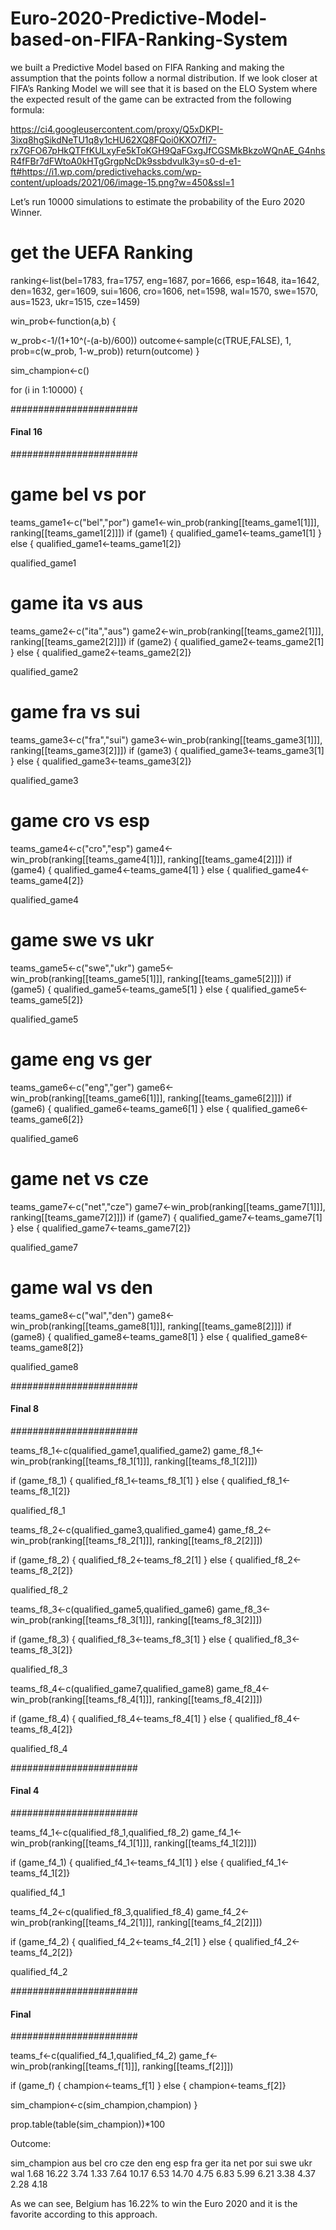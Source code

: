 # Euro-2020-Predictive-Model-based-on-FIFA-Ranking-System

we built a Predictive Model based on FIFA Ranking and making the assumption that the points follow a normal distribution. If we look closer at FIFA’s Ranking Model we will see that it is based on the ELO System where the expected result of the game can be extracted from the following formula:

https://ci4.googleusercontent.com/proxy/Q5xDKPI-3ixq8hgSikdNeTU1q8y1cHU62XQ8FQoi0KXO7fI7-rx7GFO67pHkQTFfKULxyFe5kToKGH9QaFGxgJfCGSMkBkzoWQnAE_G4nhsR4fFBr7dFWtoA0kHTgGrgpNcDk9ssbdvulk3y=s0-d-e1-ft#https://i1.wp.com/predictivehacks.com/wp-content/uploads/2021/06/image-15.png?w=450&ssl=1

Let’s run 10000 simulations to estimate the probability of the Euro 2020 Winner.

# get the UEFA Ranking


ranking<-list(bel=1783,
fra=1757,
eng=1687,
por=1666,
esp=1648,
ita=1642,
den=1632,
ger=1609,
sui=1606,
cro=1606,
net=1598,
wal=1570,
swe=1570,
aus=1523,
ukr=1515,
cze=1459)

win_prob<-function(a,b) {
  
  w_prob<-1/(1+10^(-(a-b)/600))
  outcome<-sample(c(TRUE,FALSE), 1, prob=c(w_prob, 1-w_prob))
  return(outcome)
}

sim_champion<-c()

for (i in 1:10000) {

#######################
#### Final 16
#######################

# game bel vs por
teams_game1<-c("bel","por")
game1<-win_prob(ranking[[teams_game1[1]]], ranking[[teams_game1[2]]])
if (game1) {
  qualified_game1<-teams_game1[1] 
  } else {
  qualified_game1<-teams_game1[2]}

qualified_game1


# game ita vs aus
teams_game2<-c("ita","aus")
game2<-win_prob(ranking[[teams_game2[1]]], ranking[[teams_game2[2]]])
if (game2) {
  qualified_game2<-teams_game2[1] 
} else {
  qualified_game2<-teams_game2[2]}

qualified_game2


# game fra vs sui
teams_game3<-c("fra","sui")
game3<-win_prob(ranking[[teams_game3[1]]], ranking[[teams_game3[2]]])
if (game3) {
  qualified_game3<-teams_game3[1] 
} else {
  qualified_game3<-teams_game3[2]}

qualified_game3


# game cro vs esp
teams_game4<-c("cro","esp")
game4<-win_prob(ranking[[teams_game4[1]]], ranking[[teams_game4[2]]])
if (game4) {
  qualified_game4<-teams_game4[1] 
} else {
  qualified_game4<-teams_game4[2]}

qualified_game4



# game swe vs ukr
teams_game5<-c("swe","ukr")
game5<-win_prob(ranking[[teams_game5[1]]], ranking[[teams_game5[2]]])
if (game5) {
  qualified_game5<-teams_game5[1] 
} else {
  qualified_game5<-teams_game5[2]}

qualified_game5


# game eng vs ger
teams_game6<-c("eng","ger")
game6<-win_prob(ranking[[teams_game6[1]]], ranking[[teams_game6[2]]])
if (game6) {
  qualified_game6<-teams_game6[1] 
} else {
  qualified_game6<-teams_game6[2]}

qualified_game6


# game net vs cze
teams_game7<-c("net","cze")
game7<-win_prob(ranking[[teams_game7[1]]], ranking[[teams_game7[2]]])
if (game7) {
  qualified_game7<-teams_game7[1] 
} else {
  qualified_game7<-teams_game7[2]}

qualified_game7


# game wal vs den
teams_game8<-c("wal","den")
game8<-win_prob(ranking[[teams_game8[1]]], ranking[[teams_game8[2]]])
if (game8) {
  qualified_game8<-teams_game8[1] 
} else {
  qualified_game8<-teams_game8[2]}

qualified_game8



#######################
#### Final 8
#######################

teams_f8_1<-c(qualified_game1,qualified_game2)
game_f8_1<-win_prob(ranking[[teams_f8_1[1]]], ranking[[teams_f8_1[2]]])


if (game_f8_1) {
  qualified_f8_1<-teams_f8_1[1] 
} else {
  qualified_f8_1<-teams_f8_1[2]}

qualified_f8_1


teams_f8_2<-c(qualified_game3,qualified_game4)
game_f8_2<-win_prob(ranking[[teams_f8_2[1]]], ranking[[teams_f8_2[2]]])

if (game_f8_2) {
  qualified_f8_2<-teams_f8_2[1] 
} else {
  qualified_f8_2<-teams_f8_2[2]}

qualified_f8_2


teams_f8_3<-c(qualified_game5,qualified_game6)
game_f8_3<-win_prob(ranking[[teams_f8_3[1]]], ranking[[teams_f8_3[2]]])

if (game_f8_3) {
  qualified_f8_3<-teams_f8_3[1] 
} else {
  qualified_f8_3<-teams_f8_3[2]}

qualified_f8_3


teams_f8_4<-c(qualified_game7,qualified_game8)
game_f8_4<-win_prob(ranking[[teams_f8_4[1]]], ranking[[teams_f8_4[2]]])

if (game_f8_4) {
  qualified_f8_4<-teams_f8_4[1] 
} else {
  qualified_f8_4<-teams_f8_4[2]}

qualified_f8_4


#######################
#### Final 4
#######################

teams_f4_1<-c(qualified_f8_1,qualified_f8_2)
game_f4_1<-win_prob(ranking[[teams_f4_1[1]]], ranking[[teams_f4_1[2]]])

if (game_f4_1) {
  qualified_f4_1<-teams_f4_1[1] 
} else {
  qualified_f4_1<-teams_f4_1[2]}

qualified_f4_1


teams_f4_2<-c(qualified_f8_3,qualified_f8_4)
game_f4_2<-win_prob(ranking[[teams_f4_2[1]]], ranking[[teams_f4_2[2]]])


if (game_f4_2) {
  qualified_f4_2<-teams_f4_2[1] 
} else {
  qualified_f4_2<-teams_f4_2[2]}

qualified_f4_2


#######################
#### Final 
#######################

teams_f<-c(qualified_f4_1,qualified_f4_2)
game_f<-win_prob(ranking[[teams_f[1]]], ranking[[teams_f[2]]])

if (game_f) {
  champion<-teams_f[1] 
} else {
  champion<-teams_f[2]}

sim_champion<-c(sim_champion,champion)
}


prop.table(table(sim_champion))*100

Outcome:

sim_champion
  aus   bel   cro   cze   den   eng   esp   fra   ger   ita   net   por   sui   swe   ukr   wal 
 1.68 16.22  3.74  1.33  7.64 10.17  6.53 14.70  4.75  6.83  5.99  6.21  3.38  4.37  2.28  4.18 

As we can see, Belgium has 16.22% to win the Euro 2020 and it is the favorite according to this approach.
